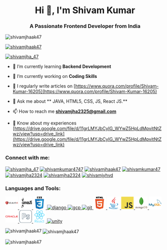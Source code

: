 <h1 align="center">Hi 👋, I'm Shivam Kumar</h1>
<h3 align="center">A Passionate Frontend Developer from India</h3>

<p align="left"> <img src="https://komarev.com/ghpvc/?username=shivamjhaak47&label=Profile%20views&color=0e75b6&style=flat" alt="shivamjhaak47" /> </p>

<p align="left"> <a href="https://github.com/ryo-ma/github-profile-trophy"><img src="https://github-profile-trophy.vercel.app/?username=shivamjhaak47" alt="shivamjhaak47" /></a> </p>

<p align="left"> <a href="https://twitter.com/shivamjha_47" target="blank"><img src="https://img.shields.io/twitter/follow/shivamjha_47?logo=twitter&style=for-the-badge" alt="shivamjha_47" /></a> </p>

- 🌱 I’m currently learning **Backend Development**
- 🔭 I’m currently working on **Coding Skills**
- 📝 I regularly write articles on [https://www.quora.com/profile/Shivam-Kumar-16205](https://www.quora.com/profile/Shivam-Kumar-16205)

- 💬 Ask me about ** JAVA, HTML5, CSS, JS, React JS.**

- 📫 How to reach me **shivamjha2325@gmail.com**

- 📄 Know about my experiences [https://drive.google.com/file/d/11grLMYJbCyIG_WYwZ5HpLdMpvitNtZwz/view?usp=drive_link](https://drive.google.com/file/d/11grLMYJbCyIG_WYwZ5HpLdMpvitNtZwz/view?usp=drive_link)

<h3 align="left">Connect with me:</h3>
<p align="left">
<a href="https://twitter.com/shivamjha_47" target="blank"><img align="center" src="https://raw.githubusercontent.com/rahuldkjain/github-profile-readme-generator/master/src/images/icons/Social/twitter.svg" alt="shivamjha_47" height="30" width="40" /></a>
<a href="https://linkedin.com/in/shivamkumar4747" target="blank"><img align="center" src="https://raw.githubusercontent.com/rahuldkjain/github-profile-readme-generator/master/src/images/icons/Social/linked-in-alt.svg" alt="shivamkumar4747" height="30" width="40" /></a>
<a href="https://instagram.com/shivamjhaak47" target="blank"><img align="center" src="https://raw.githubusercontent.com/rahuldkjain/github-profile-readme-generator/master/src/images/icons/Social/instagram.svg" alt="shivamjhaak47" height="30" width="40" /></a>
<a href="https://www.codechef.com/users/shivamkumar47" target="blank"><img align="center" src="https://cdn.jsdelivr.net/npm/simple-icons@3.1.0/icons/codechef.svg" alt="shivamkumar47" height="30" width="40" /></a>
<a href="https://www.hackerrank.com/shivamjha2324" target="blank"><img align="center" src="https://raw.githubusercontent.com/rahuldkjain/github-profile-readme-generator/master/src/images/icons/Social/hackerrank.svg" alt="shivamjha2324" height="30" width="40" /></a>
<a href="https://www.leetcode.com/shivamjha2324" target="blank"><img align="center" src="https://raw.githubusercontent.com/rahuldkjain/github-profile-readme-generator/master/src/images/icons/Social/leet-code.svg" alt="shivamjha2324" height="30" width="40" /></a>
<a href="https://auth.geeksforgeeks.org/user/shivamjyhvd" target="blank"><img align="center" src="https://raw.githubusercontent.com/rahuldkjain/github-profile-readme-generator/master/src/images/icons/Social/geeks-for-geeks.svg" alt="shivamjyhvd" height="30" width="40" /></a>
</p>

<h3 align="left">Languages and Tools:</h3>
<p align="left"> <a href="https://angular.io" target="_blank" rel="noreferrer"> <img src="https://raw.githubusercontent.com/devicons/devicon/master/icons/angularjs/angularjs-original-wordmark.svg" alt="angularjs" width="40" height="40"/> </a> <a href="https://canvasjs.com" target="_blank" rel="noreferrer"> <img src="https://raw.githubusercontent.com/Hardik0307/Hardik0307/master/assets/canvasjs-charts.svg" alt="canvasjs" width="40" height="40"/> </a> <a href="https://www.w3schools.com/css/" target="_blank" rel="noreferrer"> <img src="https://raw.githubusercontent.com/devicons/devicon/master/icons/css3/css3-original-wordmark.svg" alt="css3" width="40" height="40"/> </a> <a href="https://www.djangoproject.com/" target="_blank" rel="noreferrer"> <img src="https://cdn.worldvectorlogo.com/logos/django.svg" alt="django" width="40" height="40"/> </a> <a href="https://cloud.google.com" target="_blank" rel="noreferrer"> <img src="https://www.vectorlogo.zone/logos/google_cloud/google_cloud-icon.svg" alt="gcp" width="40" height="40"/> </a> <a href="https://git-scm.com/" target="_blank" rel="noreferrer"> <img src="https://www.vectorlogo.zone/logos/git-scm/git-scm-icon.svg" alt="git" width="40" height="40"/> </a> <a href="https://www.w3.org/html/" target="_blank" rel="noreferrer"> <img src="https://raw.githubusercontent.com/devicons/devicon/master/icons/html5/html5-original-wordmark.svg" alt="html5" width="40" height="40"/> </a> <a href="https://www.java.com" target="_blank" rel="noreferrer"> <img src="https://raw.githubusercontent.com/devicons/devicon/master/icons/java/java-original.svg" alt="java" width="40" height="40"/> </a> <a href="https://developer.mozilla.org/en-US/docs/Web/JavaScript" target="_blank" rel="noreferrer"> <img src="https://raw.githubusercontent.com/devicons/devicon/master/icons/javascript/javascript-original.svg" alt="javascript" width="40" height="40"/> </a> <a href="https://www.mongodb.com/" target="_blank" rel="noreferrer"> <img src="https://raw.githubusercontent.com/devicons/devicon/master/icons/mongodb/mongodb-original-wordmark.svg" alt="mongodb" width="40" height="40"/> </a> <a href="https://www.mysql.com/" target="_blank" rel="noreferrer"> <img src="https://raw.githubusercontent.com/devicons/devicon/master/icons/mysql/mysql-original-wordmark.svg" alt="mysql" width="40" height="40"/> </a> <a href="https://www.oracle.com/" target="_blank" rel="noreferrer"> <img src="https://raw.githubusercontent.com/devicons/devicon/master/icons/oracle/oracle-original.svg" alt="oracle" width="40" height="40"/> </a> <a href="https://www.photoshop.com/en" target="_blank" rel="noreferrer"> <img src="https://raw.githubusercontent.com/devicons/devicon/master/icons/photoshop/photoshop-line.svg" alt="photoshop" width="40" height="40"/> </a> <a href="https://reactjs.org/" target="_blank" rel="noreferrer"> <img src="https://raw.githubusercontent.com/devicons/devicon/master/icons/react/react-original-wordmark.svg" alt="react" width="40" height="40"/> </a> <a href="https://unity.com/" target="_blank" rel="noreferrer"> <img src="https://www.vectorlogo.zone/logos/unity3d/unity3d-icon.svg" alt="unity" width="40" height="40"/> </a> </p>

<p><img align="left" src="https://github-readme-stats.vercel.app/api/top-langs?username=shivamjhaak47&show_icons=true&locale=en&layout=compact" alt="shivamjhaak47" /></p>

<p>&nbsp;<img align="center" src="https://github-readme-stats.vercel.app/api?username=shivamjhaak47&show_icons=true&locale=en" alt="shivamjhaak47" /></p>

<p><img align="center" src="https://github-readme-streak-stats.herokuapp.com/?user=shivamjhaak47&" alt="shivamjhaak47" /></p>
